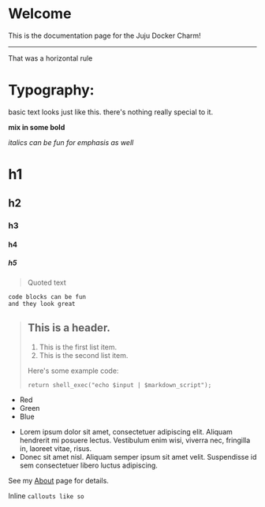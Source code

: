 # Welcome

This is the documentation page for the Juju Docker Charm!

---

That was a horizontal rule

# Typography:

basic text looks just like this. there's nothing really special to it.

**mix in some bold**

*italics can be fun for emphasis as well*

# h1

## h2

### h3

#### h4

##### h5

> Quoted text

    code blocks can be fun
    and they look great

> ## This is a header.
>
> 1.   This is the first list item.
> 2.   This is the second list item.
>
> Here's some example code:
>
>     return shell_exec("echo $input | $markdown_script");

-   Red
-   Green
-   Blue

*   Lorem ipsum dolor sit amet, consectetuer adipiscing elit.
Aliquam hendrerit mi posuere lectus. Vestibulum enim wisi,
viverra nec, fringilla in, laoreet vitae, risus.
*   Donec sit amet nisl. Aliquam semper ipsum sit amet velit.
Suspendisse id sem consectetuer libero luctus adipiscing.


See my [About](/about/) page for details.  


Inline `callouts like so`

